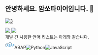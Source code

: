 ## 안녕하세요. 암쏘타이어입니다. 👋

<a href="https://ibb.co/fXfMqJ7"><img src="https://i.ibb.co/BfbLckR/3.png" alt="3" border="0">
<br>

<a href="https://youtu.be/HWOsBlJr9Mk?si=_cRmEfF53j4y4sk9" target="_blank">
  <img src="https://img.shields.io/badge/Youtube-ff0000?style=flat-square&logo=youtube" style="height: 30px;">
</a>
<a href="https://youtu.be/HWOsBlJr9Mk?si=_cRmEfF53j4y4sk9" target="_blank">
  <img src="https://img.shields.io/badge/→%20SYNC%204기%205반%201조__암쏘타이어%20시연%20영상%20(대상)-FFA500?style=flat-square" style="height: 30px;">
</a>

<br>
개발 간 사용한 언어 리스트는 아래와 같습니다.
<br>
<img alt="ABAP" src="https://raw.githubusercontent.com/github/explore/339de3fa1bceb3fe3eda8c8220bccc706057203f/topics/abap/abap.png" style="height: 30px; background-color: #87CEEB;">ABAP<img alt="Python" src="https://img.shields.io/badge/Python-3776AB.svg?&style=for-the-badge&logo=Python&logoColor=white"/><img alt="JavaScript" src="https://img.shields.io/badge/JavaScript-F7DF1E?style=for-the-badge&logo=JavaScript&logoColor=white"/>










